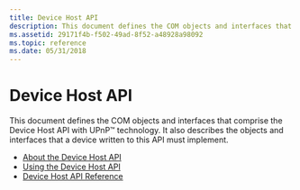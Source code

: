 ```yaml
---
title: Device Host API
description: This document defines the COM objects and interfaces that comprise the Device Host API with UPnP™ technology. It also describes the objects and interfaces that a device written to this API must implement.
ms.assetid: 29171f4b-f502-49ad-8f52-a48928a98092
ms.topic: reference
ms.date: 05/31/2018
---
```


# Device Host API

This document defines the COM objects and interfaces that comprise the Device Host API with UPnP™ technology. It also describes the objects and interfaces that a device written to this API must implement.

-   [About the Device Host API](about-the-device-host-api-with-upnp-technology.md)
-   [Using the Device Host API](using-the-device-host-api-with-upnp-technology.md)
-   [Device Host API Reference](device-host-api-with-upnp-technology-reference.md)

 

 




